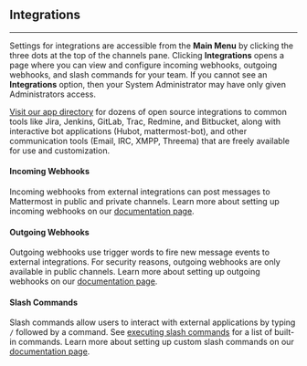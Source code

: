 ## Integrations
___

Settings for integrations are accessible from the **Main Menu** by clicking the three dots at the top of the channels pane. Clicking **Integrations** opens a page where you can view and configure incoming webhooks, outgoing webhooks, and slash commands for your team. If you cannot see an **Integrations** option, then your System Administrator may have only given Administrators access.

[Visit our app directory](https://about.mattermost.com/default-app-directory/) for dozens of open source integrations to common tools like Jira, Jenkins, GitLab, Trac, Redmine, and Bitbucket, along with interactive bot applications (Hubot, mattermost-bot), and other communication tools (Email, IRC, XMPP, Threema) that are freely available for use and customization.

#### Incoming Webhooks
Incoming webhooks from external integrations can post messages to Mattermost in public and private channels. Learn more about setting up incoming webhooks on our [documentation page](http://docs.mattermost.com/developer/webhooks-incoming.html).


#### Outgoing Webhooks
Outgoing webhooks use trigger words to fire new message events to external integrations. For security reasons, outgoing webhooks are only available in public channels. Learn more about setting up outgoing webhooks on our [documentation page](http://docs.mattermost.com/developer/webhooks-outgoing.html).

#### Slash Commands
Slash commands allow users to interact with external applications by typing `/` followed by a command. See [executing slash commands](http://docs.mattermost.com/help/messaging/executing-commands.html) for a list of built-in commands. Learn more about setting up custom slash commands on our [documentation page](http://docs.mattermost.com/developer/slash-commands.html).
